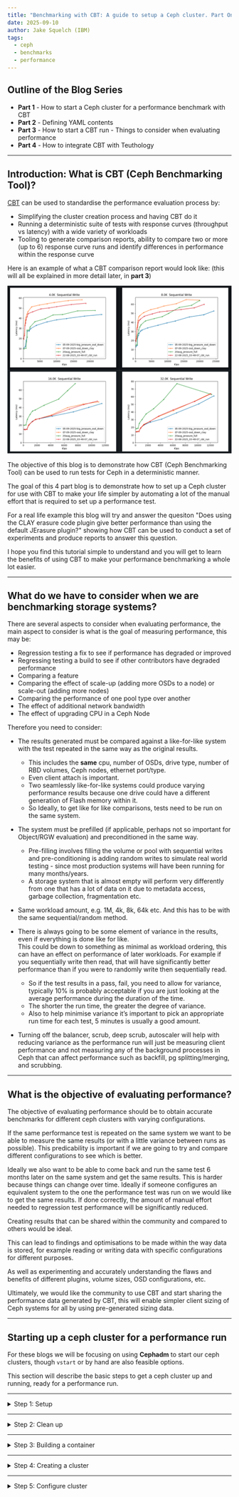 ```yaml
---
title: "Benchmarking with CBT: A guide to setup a Ceph cluster. Part One"
date: 2025-09-10
author: Jake Squelch (IBM)
tags:
  - ceph
  - benchmarks
  - performance
---
```


## Outline of the Blog Series  

- **Part 1** - How to start a Ceph cluster for a performance benchmark with CBT  
- **Part 2** - Defining YAML contents  
- **Part 3** - How to start a CBT run - Things to consider when evaluating performance  
- **Part 4** - How to integrate CBT with Teuthology  

---

## Introduction: What is CBT (Ceph Benchmarking Tool)?  

[CBT](https://github.com/ceph/cbt) can be used to standardise the performance evaluation process by:  

- Simplifying the cluster creation process and having CBT do it  
- Running a deterministic suite of tests with response curves (throughput vs latency) with a wide variety of workloads  
- Tooling to generate comparison reports, ability to compare two or more (up to 6) response curve runs and identify differences in performance within the response curve  

Here is an example of what a CBT comparison report would look like: (this will all be explained in more detail later, in **part 3**)

![alt text](images/cbtrun.png "Example CBT comparison report")

The objective of this blog is to demonstrate how CBT (Ceph Benchmarking Tool) can be used to run tests for Ceph in a deterministic manner.  

The goal of this 4 part blog is to demonstrate how to set up a Ceph cluster for use with CBT to make your life simpler by automating a lot of the manual effort that is required to set up a performance test.  

For a real life example this blog will try and answer the quesiton "Does using the CLAY erasure code plugin give better performance than using the default JErasure plugin?" showing how CBT can be used to conduct a set of experiments and produce reports to answer this question.

I hope you find this tutorial simple to understand and you will get to learn the benefits of using CBT to make your performance benchmarking a whole lot easier.  

---

## What do we have to consider when we are benchmarking storage systems?  

There are several aspects to consider when evaluating performance, the main aspect to consider is what is the goal of measuring performance, this may be:  

- Regression testing a fix to see if performance has degraded or improved  
- Regressing testing a build to see if other contributors have degraded performance  
- Comparing a feature  
- Comparing the effect of scale-up (adding more OSDs to a node) or scale-out (adding more nodes)  
- Comparing the performance of one pool type over another  
- The effect of additional network bandwidth  
- The effect of upgrading CPU in a Ceph Node  

Therefore you need to consider:  

- The results generated must be compared against a like-for-like system with the test repeated in the same way as the original results.  
  - This includes the **same** cpu, number of OSDs, drive type, number of RBD volumes, Ceph nodes, ethernet port/type.  
  - Even client attach is important.  
  - Two seamlessly like-for-like systems could produce varying performance results because one drive could have a different generation of Flash memory within it.  
  - So Ideally, to get like for like comparisons, tests need to be run on the same system.  

- The system must be prefilled (if applicable, perhaps not so important for Object/RGW evaluation) and preconditioned in the same way.  
  - Pre-filling involves filling the volume or pool with sequential writes and pre-conditioning is adding random writes to simulate real world testing - since most production systems will have been running for many months/years.  
  - A storage system that is almost empty will perform very differently from one that has a lot of data on it due to metadata access, garbage collection, fragmentation etc.  

- Same workload amount, e.g. 1M, 4k, 8k, 64k etc. And this has to be with the same sequential/random method.  

- There is always going to be some element of variance in the results, even if everything is done like for like.  
This could be down to something as minimal as workload ordering, this can have an effect on performance of later workloads. For example if you sequentially write then read, that will have significantly better performance than if you were to randomly write then sequentially read.
  - So if the test results in a pass, fail, you need to allow for variance, typically 10% is probably acceptable if you are just looking at the average performance during the duration of the time.  
  - The shorter the run time, the greater the degree of variance.  
  - Also to help minimise variance it’s important to pick an appropriate run time for each test, 5 minutes is usually a good amount.  

- Turning off the balancer, scrub, deep scrub, autoscaler will help with reducing variance as the performance run will just be measuring client performance and not measuring any of the background processes in Ceph that can affect performance such as backfill, pg splitting/merging, and scrubbing.  

---

## What is the objective of evaluating performance?  

The objective of evaluating performance should be to obtain accurate benchmarks for different ceph clusters with varying configurations.  

If the same performance test is repeated on the same system we want to be able to measure the same results (or with a little variance between runs as possible). This predicability is important if we are going to try and compare different configurations to see which is better.

Ideally we also want to be able to come back and run the same test 6 months later on the same system and get the same results. This is harder because things can change over time. Ideally if someone configures an equivalent system to the one the performance test was run on we would like to get the same results.
If done correctly, the amount of manual effort needed to regression test performance will be significantly reduced. 

Creating results that can be shared within the community and compared to others would be ideal.  

This can lead to findings and optimisations to be made within the way data is stored, for example reading or writing data with specific configurations for different purposes.  

As well as experimenting and accurately understanding the flaws and benefits of different plugins, volume sizes, OSD configurations, etc.  

Ultimately, we would like the community to use CBT and start sharing the performance data generated by CBT, this will enable simpler client sizing of Ceph systems for all by using pre-generated sizing data.  

---

## Starting up a ceph cluster for a performance run  

For these blogs we will be focusing on using **Cephadm** to start our ceph clusters, though `vstart` or by hand are also feasible options.  

This section will describe the basic steps to get a ceph cluster up and running, ready for a performance run.  

---
<details>
<summary>Step 1: Setup</summary>

We will want to ssh into our machine that we will be using.  

**My system has the following setup:**  

- 6 Sata Drive SSD’s 210GB  
- ceph version `20.3.0-2198-gb0ae68b0 (b0ae68b0ccceed5a913d81c5a8cb0b4e9c5a5f6b)` tentacle (dev)  
- OS: Red Hat Enterprise Linux 9.6 (Plow)  
</details>

---
<details>
<summary>Step 2: Clean up</summary>

When we create a cluster using cephadm and run a CBT test, log files will be created in specified locations.  

So if you have done a test before and know there will be old log files at a location, begin by deleting them, if you have never done a CBT run before, you can move onto step 3.  

Next I will remove a previous cluster if I had one running, so that I am starting from a clean slate.  

There are 2 areas that you will have to delete to complete this step:  

1. Wherever the `tmp_dir` line within your yaml file points to:  

   ```yaml
   tmp_dir: "/tmp/cbt"
   ```
2. The -a argument when you run a performance run: 

   ```bash
   -a /tmp/cbt (example)
   ```
So before my CBT run I will always make sure to 

   ```bash
   rm -rf /tmp/cbt/*
   ```
</details>

---
<details>
<summary>Step 3: Building a container</summary>

Next we will have to get a build container that we are going to use to construct our ceph cluster. You can obtain this container id from [Builds ceph](https://shaman.ceph.com/builds/ceph). Click on your desired build and then copy the sha1, this is also known as container id. The build I’m using can be seen within the system setup section previously. 

- We will now pull down the desired build container using podman 

<details>
<summary>Click to see details</summary>

  ```bash
  podman pull quay.ceph.io/ceph-ci/ceph:<sha1>
  ```
</details>
</details>

---
<details>
<summary>Step 4: Creating a cluster</summary>

Now we will run a script to remove the volume groups 

<details>
<summary>Click here to see script</summary>

```bash
for i in /dev/ceph*
do
lvremove -y $i
done
```

</details>

Next, use cephadm with your container id you previously pulled down, to create your ceph cluster. 

The command for that looks like the following:

```bash
cephadm --image quay.ceph.io/ceph-ci/ceph:<sha1> bootstrap --single-host-defaults --log-to-file --mon-ip <ip_of_node> --allow-mismatched-release
```
Of course replace `sha1` and `ip_of_node` with your corresponding values. We are specifying the container image, using `bootstrap` to initialise a new Ceph cluster. `--single-host-defaults` is optimising the bootstrap for a single node. `--log-to-file` makes Ceph daemons log to files on disk. `--mon-ip` tells what IP address to bind the first monitor to. `--allow-mismatched-release` lets you bootstrap with an image that does not match the cephadm version of the host.

It is also common in performance benchmarking to reset the system into a known state prior to starting any benchmarks because factors such as fragmentation of stored data can affect results. Therefore it is advisable to delete and recreate the cluster between every run.
</details>

---
<details>
<summary>Step 5: Configure cluster</summary>
Now we have a basic cluster setup, we can view our cluster to make sure it is up and running:

- `ceph orch device ls` to check all the OSDs you need are available
- If not available, you have to use `ceph orch zap device <osd>` to make them available. A script like this will solve the OSD unavailability problem:
<details>
<summary>Click to see zap OSD script</summary>

  ```bash
  #! /bin/bash
  file=/tmp/$$.out
  out=/tmp/$$b.out
  cephadm shell ceph orch device ls 2>&1 | grep ssd >$file

  cat $file | while read -a line_array; do

  host=${line_array[0]}
  device=${line_array[1]}

  echo ceph orch device zap ${host} ${device} --force >>$out
  done

  echo exit >>$out

  cephadm shell <$out

  rm -f $file
  rm -f $out
  ```
</details>

- Next, we will create our Erasure Coding (EC) setup. This script can be customised however you’d like your EC setup to be, I will provide a simple example version of mine here:

<details>
<summary>Click to see details</summary>

  ```bash
  ceph osd erasure-code-profile set reedsol plugin=isa k=4 m=2 technique=reed_sol_van stripe_unit=4K crush-failure-domain=osd
  ceph osd pool create rbd_erasure 64 64 erasure reedsol
  ceph osd pool create rbd_replicated 64 64 replicated
  ceph osd pool set rbd_erasure allow_ec_overwrites true
  ceph osd pool set rbd_erasure allow_ec_optimizations true
  rbd pool init rbd_erasure
  rbd pool init rbd_replicated
  rbd create –pool rbd_replicated –data-pool rbd_erasure –size 10G test-image
  ```
</details>

So the above is an example of a similar script to what I run. It defines a 4 + 2 EC profile named reedsol. An EC profile is essentially a template that defines how Ceph should encode and store data using EC. We create two pools (rbd_erasure & rbd_replicated), enable EC overwrites and EC optimisations, then initialise pools and create an RBD image backed by the EC pool.

Within creating the EC setup you will be:
- Defining the amount of data OSDs (k) and parity OSDs (m)
- Defining the size of your drives
- Defining the percentage of prefill
- Defining the number of volumes
- Defining the volume size 
- Defining the EC profile, specifying the plugin, technique, stripe width etc
- Creating your EC pool

My EC (Erasure Coding) setup is as follows:
- 4 + 2 setup (k=4, m=2)
- 210gb drive size
- 50% prefill
- 8 volumes
- 52.5gb volume size 
- Single EC pool
- Chunk size = 4K

Now we have set up and configured an erasure coded ceph cluster!
</details>